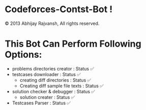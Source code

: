# Codeforces-Contst-Bot !

© 2013 Abhijay Rajvansh, All rights reserved.

# This Bot Can Perform Following Options:

- problems directories creator         : Status ✅
- testcases downloader                 : Status ✅
    - creating diff directories        : Status ✅
    - Creating diff sample file texts  : Status ✅
- solution checker & debugger          : Status ✅
    - solution creater                 : Status ✅
- Testcases Parser                     : Status ✅